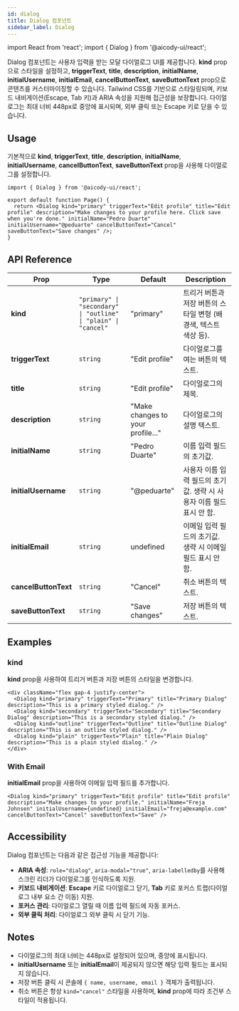 ```yaml
---
id: dialog
title: Dialog 컴포넌트
sidebar_label: Dialog
---
```


import React from 'react';
import { Dialog } from '@aicody-ui/react';

Dialog 컴포넌트는 사용자 입력을 받는 모달 다이얼로그 UI를 제공합니다. **kind** prop으로 스타일을 설정하고, **triggerText**, **title**, **description**, **initialName**, **initialUsername**, **initialEmail**, **cancelButtonText**, **saveButtonText** prop으로 콘텐츠를 커스터마이징할 수 있습니다. Tailwind CSS를 기반으로 스타일링되며, 키보드 내비게이션(Escape, Tab 키)과 ARIA 속성을 지원해 접근성을 보장합니다. 다이얼로그는 최대 너비 448px로 중앙에 표시되며, 외부 클릭 또는 Escape 키로 닫을 수 있습니다.

<div className="py-5 flex justify-center">
  <Dialog
    kind="primary"
    triggerText="Edit profile"
    title="Edit profile"
    description="Make changes to your profile here. Click save when you're done."
    initialName="Pedro Duarte"
    initialUsername="@peduarte"
    cancelButtonText="Cancel"
    saveButtonText="Save changes"
  />
</div>

## Usage

기본적으로 **kind**, **triggerText**, **title**, **description**, **initialName**, **initialUsername**, **cancelButtonText**, **saveButtonText** prop을 사용해 다이얼로그를 설정합니다.

```tsx
import { Dialog } from '@aicody-ui/react';

export default function Page() {
  return <Dialog kind="primary" triggerText="Edit profile" title="Edit profile" description="Make changes to your profile here. Click save when you're done." initialName="Pedro Duarte" initialUsername="@peduarte" cancelButtonText="Cancel" saveButtonText="Save changes" />;
}
```

## API Reference

| Prop                 | Type                                                           | Default                           | Description                                                          |
| -------------------- | -------------------------------------------------------------- | --------------------------------- | -------------------------------------------------------------------- |
| **kind**             | `"primary" \| "secondary" \| "outline" \| "plain" \| "cancel"` | "primary"                         | 트리거 버튼과 저장 버튼의 스타일 변형 (배경색, 텍스트 색상 등).      |
| **triggerText**      | `string`                                                       | "Edit profile"                    | 다이얼로그를 여는 버튼의 텍스트.                                     |
| **title**            | `string`                                                       | "Edit profile"                    | 다이얼로그의 제목.                                                   |
| **description**      | `string`                                                       | "Make changes to your profile..." | 다이얼로그의 설명 텍스트.                                            |
| **initialName**      | `string`                                                       | "Pedro Duarte"                    | 이름 입력 필드의 초기값.                                             |
| **initialUsername**  | `string`                                                       | "@peduarte"                       | 사용자 이름 입력 필드의 초기값. 생략 시 사용자 이름 필드 표시 안 함. |
| **initialEmail**     | `string`                                                       | undefined                         | 이메일 입력 필드의 초기값. 생략 시 이메일 필드 표시 안 함.           |
| **cancelButtonText** | `string`                                                       | "Cancel"                          | 취소 버튼의 텍스트.                                                  |
| **saveButtonText**   | `string`                                                       | "Save changes"                    | 저장 버튼의 텍스트.                                                  |

## Examples

### **kind**

**kind** prop을 사용하여 트리거 버튼과 저장 버튼의 스타일을 변경합니다.

<div className="flex gap-4 justify-center py-5">
  <Dialog kind="primary" triggerText="Primary" title="Primary Dialog" description="This is a primary styled dialog." />
  <Dialog kind="secondary" triggerText="Secondary" title="Secondary Dialog" description="This is a secondary styled dialog." />
  <Dialog kind="outline" triggerText="Outline" title="Outline Dialog" description="This is an outline styled dialog." />
  <Dialog kind="plain" triggerText="Plain" title="Plain Dialog" description="This is a plain styled dialog." />
</div>

```tsx
<div className="flex gap-4 justify-center">
  <Dialog kind="primary" triggerText="Primary" title="Primary Dialog" description="This is a primary styled dialog." />
  <Dialog kind="secondary" triggerText="Secondary" title="Secondary Dialog" description="This is a secondary styled dialog." />
  <Dialog kind="outline" triggerText="Outline" title="Outline Dialog" description="This is an outline styled dialog." />
  <Dialog kind="plain" triggerText="Plain" title="Plain Dialog" description="This is a plain styled dialog." />
</div>
```

### With Email

**initialEmail** prop을 사용하여 이메일 입력 필드를 추가합니다.

<div className="py-5 flex justify-center">
  <Dialog
    kind="primary"
    triggerText="Edit profile"
    title="Edit profile"
    description="Make changes to your profile."
    initialName="Freja Johnsen"
    initialUsername={undefined}
    initialEmail="freja@example.com"
    cancelButtonText="Cancel"
    saveButtonText="Save"
  />
</div>

```tsx
<Dialog kind="primary" triggerText="Edit profile" title="Edit profile" description="Make changes to your profile." initialName="Freja Johnsen" initialUsername={undefined} initialEmail="freja@example.com" cancelButtonText="Cancel" saveButtonText="Save" />
```

## Accessibility

Dialog 컴포넌트는 다음과 같은 접근성 기능을 제공합니다:

- **ARIA 속성**: `role="dialog"`, `aria-modal="true"`, `aria-labelledby`를 사용해 스크린 리더가 다이얼로그를 인식하도록 지원.
- **키보드 내비게이션**: **Escape** 키로 다이얼로그 닫기, **Tab** 키로 포커스 트랩(다이얼로그 내부 요소 간 이동) 지원.
- **포커스 관리**: 다이얼로그 열릴 때 이름 입력 필드에 자동 포커스.
- **외부 클릭 처리**: 다이얼로그 외부 클릭 시 닫기 기능.

## Notes

- 다이얼로그의 최대 너비는 448px로 설정되어 있으며, 중앙에 표시됩니다.
- **initialUsername** 또는 **initialEmail**이 제공되지 않으면 해당 입력 필드는 표시되지 않습니다.
- 저장 버튼 클릭 시 콘솔에 `{ name, username, email }` 객체가 출력됩니다.
- 취소 버튼은 항상 `kind="cancel"` 스타일을 사용하며, **kind** prop에 따라 조건부 스타일이 적용됩니다.
